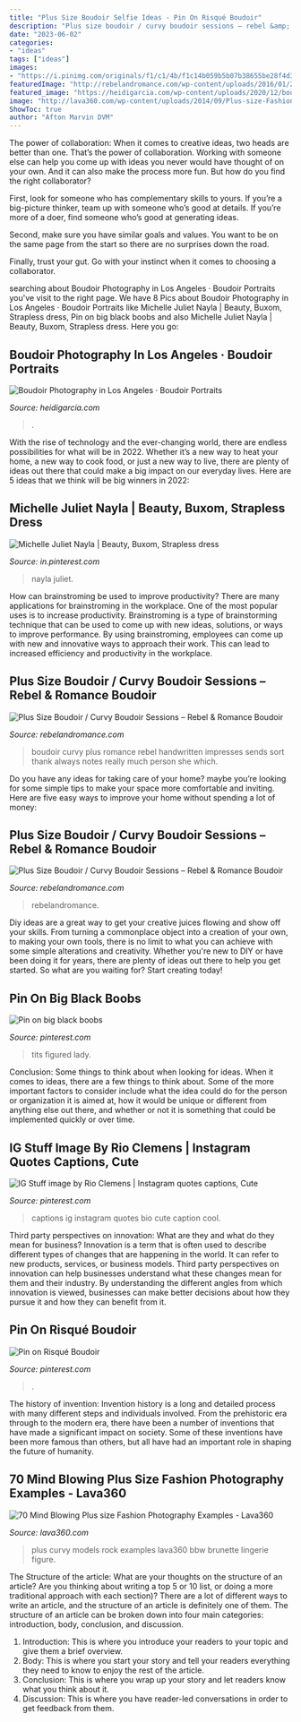 ```yaml
---
title: "Plus Size Boudoir Selfie Ideas - Pin On Risqué Boudoir"
description: "Plus size boudoir / curvy boudoir sessions – rebel &amp; romance boudoir"
date: "2023-06-02"
categories:
- "ideas"
tags: ["ideas"]
images:
- "https://i.pinimg.com/originals/f1/c1/4b/f1c14b059b5b07b38655be28f4d36c68.jpg"
featuredImage: "http://rebelandromance.com/wp-content/uploads/2016/01/22-7684-post/RebelandRomance_J-6.jpg"
featured_image: "https://heidigarcia.com/wp-content/uploads/2020/12/boudoir-portraits-4.jpg"
image: "http://lava360.com/wp-content/uploads/2014/09/Plus-size-Fashion-Photography-Examples21.jpg"
ShowToc: true
author: "Afton Marvin DVM"
---
```



The power of collaboration:
When it comes to creative ideas, two heads are better than one. That’s the power of collaboration.
Working with someone else can help you come up with ideas you never would have thought of on your own. And it can also make the process more fun. But how do you find the right collaborator?

First, look for someone who has complementary skills to yours. If you’re a big-picture thinker, team up with someone who’s good at details. If you’re more of a doer, find someone who’s good at generating ideas.

Second, make sure you have similar goals and values. You want to be on the same page from the start so there are no surprises down the road.

Finally, trust your gut. Go with your instinct when it comes to choosing a collaborator.

	

		
searching about Boudoir Photography in Los Angeles · Boudoir Portraits you've visit to the right page. We have 8 Pics about Boudoir Photography in Los Angeles · Boudoir Portraits like Michelle Juliet Nayla | Beauty, Buxom, Strapless dress, Pin on big black boobs and also Michelle Juliet Nayla | Beauty, Buxom, Strapless dress. Here you go:
		
    
## Boudoir Photography In Los Angeles · Boudoir Portraits

<img loading=lazy src="https://heidigarcia.com/wp-content/uploads/2020/12/boudoir-portraits-4.jpg" onerror="this.onerror=null;this.src='https://tse1.mm.bing.net/th?id=OIP.pPQnNWsNim_wIMDN8DX7NgHaLH&amp;pid=15.1';" alt="Boudoir Photography in Los Angeles · Boudoir Portraits">

_Source: heidigarcia.com_

>. 

	

With the rise of technology and the ever-changing world, there are endless possibilities for what will be in 2022. Whether it’s a new way to heat your home, a new way to cook food, or just a new way to live, there are plenty of ideas out there that could make a big impact on our everyday lives. Here are 5 ideas that we think will be big winners in 2022: 

    
## Michelle Juliet Nayla | Beauty, Buxom, Strapless Dress

<img loading=lazy src="https://i.pinimg.com/736x/86/5f/00/865f00237f9d170981a0c97e05530f5d.jpg" onerror="this.onerror=null;this.src='https://tse2.mm.bing.net/th?id=OIP.4b1twArjWi_vzb1RGGKUBwHaKO&amp;pid=15.1';" alt="Michelle Juliet Nayla | Beauty, Buxom, Strapless dress">

_Source: in.pinterest.com_

>nayla juliet. 

	

How can brainstroming be used to improve productivity?
There are many applications for brainstroming in the workplace. One of the most popular uses is to increase productivity. Brainstroming is a type of brainstorming technique that can be used to come up with new ideas, solutions, or ways to improve performance. By using brainstroming, employees can come up with new and innovative ways to approach their work. This can lead to increased efficiency and productivity in the workplace.

    
## Plus Size Boudoir / Curvy Boudoir Sessions – Rebel &amp; Romance Boudoir

<img loading=lazy src="http://rebelandromance.com/wp-content/uploads/2016/09/28-8340-post/curvy-boudoir-photography_0131.jpg" onerror="this.onerror=null;this.src='https://tse1.mm.bing.net/th?id=OIP.nAa1jjMALl4vWJulZxiaUQHaLG&amp;pid=15.1';" alt="Plus Size Boudoir / Curvy Boudoir Sessions – Rebel &amp; Romance Boudoir">

_Source: rebelandromance.com_

>boudoir curvy plus romance rebel handwritten impresses sends sort thank always notes really much person she which. 

	

Do you have any ideas for taking care of your home? maybe you’re looking for some simple tips to make your space more comfortable and inviting. Here are five easy ways to improve your home without spending a lot of money:

    
## Plus Size Boudoir / Curvy Boudoir Sessions – Rebel &amp; Romance Boudoir

<img loading=lazy src="http://rebelandromance.com/wp-content/uploads/2016/01/22-7684-post/RebelandRomance_J-6.jpg" onerror="this.onerror=null;this.src='https://tse1.mm.bing.net/th?id=OIP.KrW0NUIOsnH0FZVwlwg7hQHaLG&amp;pid=15.1';" alt="Plus Size Boudoir / Curvy Boudoir Sessions – Rebel &amp; Romance Boudoir">

_Source: rebelandromance.com_

>rebelandromance. 

	

Diy ideas are a great way to get your creative juices flowing and show off your skills. From turning a commonplace object into a creation of your own, to making your own tools, there is no limit to what you can achieve with some simple alterations and creativity. Whether you're new to DIY or have been doing it for years, there are plenty of ideas out there to help you get started. So what are you waiting for? Start creating today!

    
## Pin On Big Black Boobs

<img loading=lazy src="https://i.pinimg.com/736x/bc/49/33/bc493365c686c2bc0075a8a21d0f1e4a.jpg" onerror="this.onerror=null;this.src='https://tse4.mm.bing.net/th?id=OIP.HLe23mXrMawSOqEA78OyzQHaLG&amp;pid=15.1';" alt="Pin on big black boobs">

_Source: pinterest.com_

>tits figured lady. 

	

Conclusion: Some things to think about when looking for ideas.
When it comes to ideas, there are a few things to think about. Some of the more important factors to consider include what the idea could do for the person or organization it is aimed at, how it would be unique or different from anything else out there, and whether or not it is something that could be implemented quickly or over time.

    
## IG Stuff Image By Rio Clemens | Instagram Quotes Captions, Cute

<img loading=lazy src="https://i.pinimg.com/originals/f1/91/bc/f191bcc5a1101c074fab3da040b9208b.jpg" onerror="this.onerror=null;this.src='https://tse2.mm.bing.net/th?id=OIP.r-0AsasMpC5SfUZggadygwHaNK&amp;pid=15.1';" alt="IG Stuff image by Rio Clemens | Instagram quotes captions, Cute">

_Source: pinterest.com_

>captions ig instagram quotes bio cute caption cool. 

	

Third party perspectives on innovation: What are they and what do they mean for business?
Innovation is a term that is often used to describe different types of changes that are happening in the world. It can refer to new products, services, or business models. Third party perspectives on innovation can help businesses understand what these changes mean for them and their industry. By understanding the different angles from which innovation is viewed, businesses can make better decisions about how they pursue it and how they can benefit from it.

    
## Pin On Risqué Boudoir

<img loading=lazy src="https://i.pinimg.com/originals/f1/c1/4b/f1c14b059b5b07b38655be28f4d36c68.jpg" onerror="this.onerror=null;this.src='https://tse4.mm.bing.net/th?id=OIP.6Ck91LZ7mqIn8WrDaE0x9AHaLt&amp;pid=15.1';" alt="Pin on Risqué Boudoir">

_Source: pinterest.com_

>. 

	

The history of invention:
Invention history is a long and detailed process with many different steps and individuals involved. From the prehistoric era through to the modern era, there have been a number of inventions that have made a significant impact on society. Some of these inventions have been more famous than others, but all have had an important role in shaping the future of humanity.

    
## 70 Mind Blowing Plus Size Fashion Photography Examples - Lava360

<img loading=lazy src="http://lava360.com/wp-content/uploads/2014/09/Plus-size-Fashion-Photography-Examples21.jpg" onerror="this.onerror=null;this.src='https://tse2.mm.bing.net/th?id=OIP.lm6VUrvocFzaD_kl4N33MgHaLH&amp;pid=15.1';" alt="70 Mind Blowing Plus size Fashion Photography Examples - Lava360">

_Source: lava360.com_

>plus curvy models rock examples lava360 bbw brunette lingerie figure. 

	

The Structure of the article: What are your thoughts on the structure of an article? Are you thinking about writing a top 5 or 10 list, or doing a more traditional approach with each section)?
There are a lot of different ways to write an article, and the structure of an article is definitely one of them. The structure of an article can be broken down into four main categories: introduction, body, conclusion, and discussion. 
1) Introduction: This is where you introduce your readers to your topic and give them a brief overview. 
2) Body: This is where you start your story and tell your readers everything they need to know to enjoy the rest of the article.
3) Conclusion: This is where you wrap up your story and let readers know what you think about it. 
4) Discussion: This is where you have reader-led conversations in order to get feedback from them.

